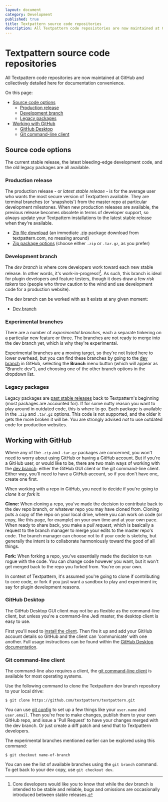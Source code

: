 ```yaml
---
layout: document
category: Development
published: true
title: Textpattern source code repositories
description: All Textpattern code reposistories are now maintained at GitHub and collectively detailed here for documentation convenience.
---
```


# Textpattern source code repositories

All Textpattern code repositories are now maintained at GitHub and collectively detailed here for documentation convenience.

On this page:

* [Source code options](#source-code-options)
  * [Production release](#production-release)
  * [Development branch](#development-branch)
  * [Legacy packages](#legacy-packages)
* [Working with GitHub](#working-with-github)
  * [GitHub Desktop](#github-desktop)
  * [Git command-line client](#git-command-line-client)

## Source code options

The current stable release, the latest bleeding-edge development code, and the old legacy packages are all available.

### Production release

The production release - or *latest stable release* - is for the average user who wants the most secure version of Textpattern available. They are terminal branches (or 'snapshots') from the master repo at particular development milestones. When new production releases are available, the previous release becomes obsolete in terms of developer support, so always update your Textpattern installations to the latest stable release when they're available.

* [Zip file download](https://textpattern.com/latest.zip) (an immediate .zip package download from textpattern.com, no messing around) 
* [Zip package options](https://textpattern.com/download/) (choose either `.zip` or `.tar.gz`, as you prefer) 

### Development branch

The *dev branch* is where core developers work toward each new stable release. In other words, it's work-in-progress![^1]. As such, this branch is ideal for plugin developers and feature testers, though it does draw a few *risk takers* too (people who throw caution to the wind and use development code for a production website). 

The dev branch can be worked with as it exists at any given moment:

* [Dev branch](https://github.com/textpattern/textpattern)

[^1]: Core developers would like you to know that while the dev branch is intended to be stable and reliable, bugs and omissions are occasionally introduced between stable releases.

### Experimental branches

There are a number of *experimental branches*, each a separate tinkering on a particular new feature or three. The branches are not ready to merge into the dev branch yet, which is why they're experimental. 

Experimental branches are a moving target, so they're not listed here to lower overhead, but you can find these branches by going to the [dev branch](https://github.com/textpattern/textpattern) in GitHub, selecting the **Branch** menu button (which will appear as "Branch: dev"), and choosing one of the other branch options in the dropdown list.

### Legacy packages

Legacy packages are [past stable releases](https://github.com/textpattern/textpattern/releases) back to Textpattern's beginning (most packages are accounted for). If for some nutty reason you want to play around in outdated code, this is where to go. Each package is available in the `.zip` and `.tar.gz` options. This code is not supported, and the older it gets the more broken it will be. You are strongly advised *not* to use outdated code for production websites.

## Working with GitHub

Where any of the `.zip` and `.tar.gz` packages are concerned, you won't need to worry about using GitHub or having a GitHub account. But if you're a GitHub user, or would like to be, there are two main ways of working with the [dev branch](https://github.com/textpattern/textpattern): either the GitHub GUI client or the git command-line client. Either way, you'll need to have a GitHub account, so if you don't have one, create one first.

When working with a repo in GitHub, you need to decide if you're going to *clone* it or *fork* it:

**Clone:** When cloning a repo, you've made the decision to contribute back to the dev repo branch, or whatever repo you may have cloned from. Cloning puts a copy of the repo on your local drive, where you can work on code (or copy, like this page, for example) on your own time and at your own pace. When ready to share back, you make a *pull request*, which is basically a request to the branch manager to merge your edits to the master repo's code. The branch manager can choose not to if your code is sketchy, but generally the intent is to collaborate harmoniously toward the good of all things.

**Fork:** When forking a repo, you've essentially made the decision to run rogue with the code. You can change code however you want, but it won't get merged back to the repo you forked from. You're on your own.

In context of Textpattern, it's assumed you're going to clone if contributing to core code, or fork if you just want a sandbox to play and experiment in; say for plugin development reasons.

### GitHub Desktop

The GitHub Desktop GUI client may not be as flexible as the command-line client, but unless you're a command-line Jedi master, the desktop client is easy to use. 

First you'll need to [install the client](https://desktop.github.com/). Then fire it up and add your GitHub account details so GitHub and the client can 'communicate' with one another. Full usage instructions can be found within the [GitHub Desktop documentation](https://help.github.com/desktop/).

### Git command-line client

The command-line also requires a client, the [git command-line client](https://git-scm.com/downloads) is available for most operating systems.

Use the following command to clone the Textpattern dev branch repository to your local drive:

~~~ ShellSession
$ git clone https://github.com/textpattern/textpattern.git
~~~

You can use [git config](https://www.kernel.org/pub/software/scm/git/docs/git-config.html) to set up a few things like your `user.name` and `user.email`. Then you're free to make changes, publish them to your own GitHub repo, and issue a 'Pull Request' to have your changes merged with the dev branch. Or just create a diff patch and send that to Textpattern developers.

The experimental branches mentioned earlier can be explored using this command:

~~~ ShellSession
$ git checkout name-of-branch
~~~

You can see the list of available branches using the `git branch` command. To get back to your dev copy, use `git checkout dev`.
